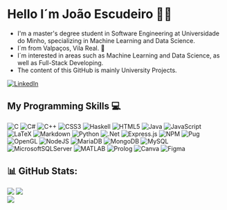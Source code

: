 # Hello I´m João Escudeiro 👨‍💻

- I'm a master's degree student in Software Engineering at Universidade do Minho, specializing in Machine Learning and Data Science.
- I´m from Valpaços, Vila Real. 📍
- I´m interested in areas such as Machine Learning and Data Science, as well as Full-Stack Developing.
- The content of this GitHub is mainly University Projects.

[![LinkedIn](https://img.shields.io/badge/LinkedIn-%230077B5.svg?logo=linkedin&logoColor=white)](https://www.linkedin.com/in/bernardo-escudeiro-0641a5229/) 




 ##  My Programming Skills 💻

![C](https://img.shields.io/badge/c-%2300599C.svg?style=for-the-badge&logo=c&logoColor=white) 
![C#](https://img.shields.io/badge/c%23-%23239120.svg?style=for-the-badge&logo=csharp&logoColor=white) 
![C++](https://img.shields.io/badge/c++-%2300599C.svg?style=for-the-badge&logo=c%2B%2B&logoColor=white) 
![CSS3](https://img.shields.io/badge/css3-%231572B6.svg?style=for-the-badge&logo=css3&logoColor=white) 
![Haskell](https://img.shields.io/badge/Haskell-5e5086?style=for-the-badge&logo=haskell&logoColor=white) 
![HTML5](https://img.shields.io/badge/html5-%23E34F26.svg?style=for-the-badge&logo=html5&logoColor=white) 
![Java](https://img.shields.io/badge/java-%23ED8B00.svg?style=for-the-badge&logo=openjdk&logoColor=white) 
![JavaScript](https://img.shields.io/badge/javascript-%23323330.svg?style=for-the-badge&logo=javascript&logoColor=%23F7DF1E) 
![LaTeX](https://img.shields.io/badge/latex-%23008080.svg?style=for-the-badge&logo=latex&logoColor=white) 
![Markdown](https://img.shields.io/badge/markdown-%23000000.svg?style=for-the-badge&logo=markdown&logoColor=white) 
![Python](https://img.shields.io/badge/python-3670A0?style=for-the-badge&logo=python&logoColor=ffdd54) 
![.Net](https://img.shields.io/badge/.NET-5C2D91?style=for-the-badge&logo=.net&logoColor=white) 
![Express.js](https://img.shields.io/badge/express.js-%23404d59.svg?style=for-the-badge&logo=express&logoColor=%2361DAFB) 
![NPM](https://img.shields.io/badge/NPM-%23CB3837.svg?style=for-the-badge&logo=npm&logoColor=white) 
![Pug](https://img.shields.io/badge/Pug-FFF?style=for-the-badge&logo=pug&logoColor=A86454) 
![OpenGL](https://img.shields.io/badge/OpenGL-%23FFFFFF.svg?style=for-the-badge&logo=opengl) 
![NodeJS](https://img.shields.io/badge/node.js-6DA55F?style=for-the-badge&logo=node.js&logoColor=white) 
![MariaDB](https://img.shields.io/badge/MariaDB-003545?style=for-the-badge&logo=mariadb&logoColor=white) 
![MongoDB](https://img.shields.io/badge/MongoDB-%234ea94b.svg?style=for-the-badge&logo=mongodb&logoColor=white) 
![MySQL](https://img.shields.io/badge/mysql-%2300000f.svg?style=for-the-badge&logo=mysql&logoColor=white) 
![MicrosoftSQLServer](https://img.shields.io/badge/Microsoft%20SQL%20Server-CC2927?style=for-the-badge&logo=microsoft%20sql%20server&logoColor=white) 
![MATLAB](https://img.shields.io/badge/MATLAB-0076A8?style=for-the-badge&logo=Mathworks&logoColor=white) 
![Prolog](https://img.shields.io/badge/Prolog-FFD700?style=for-the-badge&logo=swi-prolog&logoColor=black)
![Canva](https://img.shields.io/badge/Canva-%2300C4CC.svg?style=for-the-badge&logo=Canva&logoColor=white) 
![Figma](https://img.shields.io/badge/figma-%23F24E1E.svg?style=for-the-badge&logo=figma&logoColor=white) 



## 📊 GitHub Stats:
![](https://github-readme-stats.vercel.app/api/top-langs/?username=jbtescudeiro16&langs_count=8&hide=jupyter%20notebook&theme=ayu-mirage&hide_border=false&include_all_commits=false&count_private=false&layout=compact)
![](https://github-readme-stats.vercel.app/api?username=jbtescudeiro16&theme=ayu-mirage&hide_border=false&include_all_commits=false&count_private=false)<br/>
![](https://github-readme-streak-stats.herokuapp.com/?user=jbtescudeiro16&theme=ayu-mirage&hide_border=false)<br/>




